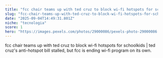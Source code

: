 ```yaml
---
title: "fcc chair teams up with ted cruz to block wi-fi hotspots for schoolkids | ted cruz's anti-hotspot bill stalled, but fcc is ending wi-fi program on its own."
slug: "fcc-chair-teams-up-with-ted-cruz-to-block-wi-fi-hotspots-for-schoolkids-ted-cruz"
date: "2025-09-04T14:49:31.801Z"
niche: "tecnologia"
score: 1
hero: "https://images.pexels.com/photos/29000086/pexels-photo-29000086.jpeg?auto=compress&cs=tinysrgb&fit=crop&h=627&w=1200&auto=compress&cs=tinysrgb&w=1024&h=576&fit=crop"
---
```


fcc chair teams up with ted cruz to block wi-fi hotspots for schoolkids | ted cruz's anti-hotspot bill stalled, but fcc is ending wi-fi program on its own.
